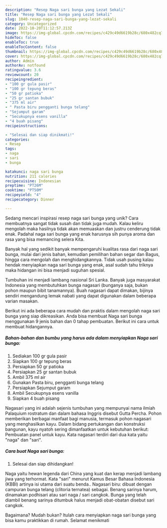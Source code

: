 ```yaml
---
description: "Resep Naga sari bunga yang Lezat Sekali"
title: "Resep Naga sari bunga yang Lezat Sekali"
slug: 1040-resep-naga-sari-bunga-yang-lezat-sekali
category: Uncategorized
date: 2022-10-20T11:12:57.213Z
image: https://img-global.cpcdn.com/recipes/c429c49d6619b28c/680x482cq70/naga-sari-bunga-foto-resep-utama.jpg
hideToc: false
enableToc: true
enableTocContent: false
thumbnail: https://img-global.cpcdn.com/recipes/c429c49d6619b28c/680x482cq70/naga-sari-bunga-foto-resep-utama.jpg
cover: https://img-global.cpcdn.com/recipes/c429c49d6619b28c/680x482cq70/naga-sari-bunga-foto-resep-utama.jpg
author: Admin
authorAv: notfound
ratingvalue: 3.6
reviewcount: 20
recipeingredient:
- "100 gr gula pasir"
- "100 gr tepung beras"
- "50 gr patioka"
- "25 gr santan bubuk"
- "375 ml air"
- " Pasta biru pengganti bunga telang"
- "Sejumput garam"
- "Secukupnya esens vanilla"
- "4 buah pisang"
recipeinstructions:

- "Selesai dan siap dinikmati!"
categories:
- Resep
tags:
- naga
- sari
- bunga

katakunci: naga sari bunga 
nutrition: 211 calories
recipecuisine: Indonesian
preptime: "PT26M"
cooktime: "PT50M"
recipeyield: "4"
recipecategory: Dinner

---
```





Sedang mencari inspirasi resep naga sari bunga yang unik? Cara membuatnya sangat tidak susah dan tidak juga mudah. Kalau keliru mengolah maka hasilnya tidak akan memuaskan dan justru cenderung tidak enak. Padahal naga sari bunga yang enak harusnya sih punya aroma dan rasa yang bisa memancing selera Kita.





Banyak hal yang sedikit banyak mempengaruhi kualitas rasa dari naga sari bunga, mulai dari jenis bahan, kemudian pemilihan bahan segar dan Bagus, hingga cara mengolah dan menghidangkannya. Tidak usah pusing kalau hendak menyiapkan naga sari bunga yang enak,      asal sudah tahu triknya maka hidangan ini bisa menjadi suguhan spesial.














Tumbuhan ini menjadi lambang nasional Sri Lanka. Banyak juga masyarakat Indonesia yang membutuhkan bunga nagasari (bunganya saja, bukan pohon maupun bibit tanamannya). Buah nagasari dapat dimakan, bijinya sendiri mengandung lemak nabati yang dapat digunakan dalam beberapa varian masakan.






Berikut ini ada beberapa cara mudah dan praktis dalam mengolah naga sari bunga yang siap dikreasikan. Anda bisa membuat Naga sari bunga menggunakan 9 jenis bahan dan 0 tahap pembuatan. Berikut ini cara untuk membuat hidangannya.

<!--inarticleads1-->

##### Bahan-bahan dan bumbu yang harus ada dalam menyiapkan Naga sari bunga:

1. Sediakan 100 gr gula pasir
1. Siapkan 100 gr tepung beras
1. Persiapkan 50 gr patioka
1. Persiapkan 25 gr santan bubuk
1. Ambil 375 ml air
1. Gunakan  Pasta biru, pengganti bunga telang
1. Persiapkan Sejumput garam
1. Ambil Secukupnya esens vanilla
1. Siapkan 4 buah pisang


Nagasari yang ini adalah sejenis tumbuhan yang mempunyai nama ilmiah Palaquium rostratum dan dalam bahasa Inggris disebut Gutta Percha. Pohon memberikan berbagai manfaat bagi manusia, termasuk pohon nagasari yang menghasilkan kayu. Dalam bidang pertukangan dan konstruksi bangunan, kayu nyatoh sering dimanfaatkan untuk kebutuhan berikut: Pembuatan panel untuk kayu. Kata nagasari terdiri dari dua kata yaitu &#34;naga&#34; dan &#34;sari&#34;. 

<!--inarticleads2-->

##### Cara buat Naga sari bunga:


1. Selesai dan siap dihidangkan!

Naga yaitu hewan legenda dari China yang kuat dan kerap menjadi lambang jiwa yang terhormat. Kata &#34;sari&#34; menurut Kamus Besar Bahasa Indonesia (KBBI) artinya isi utama dari suatu benda.. Nagasari biru: dibuat dengan campuran bunga telang (clitoria ternatea) sebagai. Benang sarinya harum, dinamakan podhisari atau sari naga / sari cangkok. Bunga yang telah diambil benang sarinya ditumbuk halus menjadi obat-obatan disebut sari cangkok. 

Bagaimana? Mudah bukan? Itulah cara menyiapkan naga sari bunga yang bisa kamu praktikkan di rumah. Selamat menikmati
